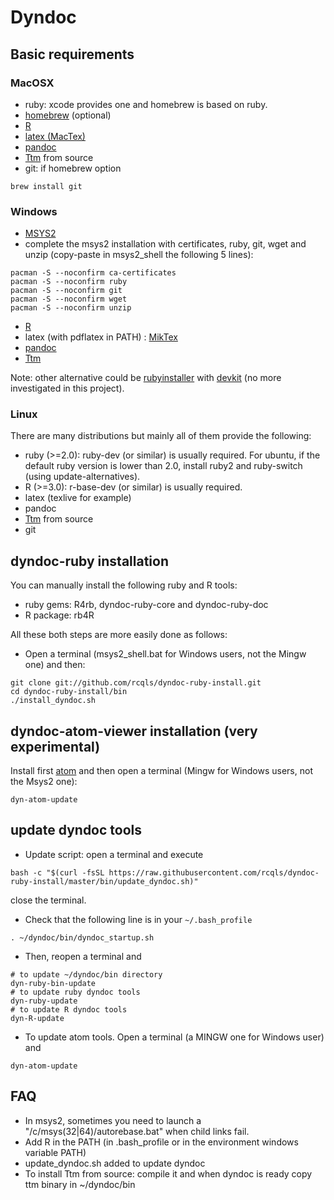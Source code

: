 # Dyndoc

## Basic requirements

### MacOSX
* ruby: xcode provides one and homebrew is based on ruby.
* [homebrew](http://brew.sh) (optional)
* [R](http://cran.r-project.org/bin/macosx/)
* [latex (MacTex)](http://www.tug.org/mactex/)
* [pandoc](https://github.com/jgm/pandoc/releases)
* [Ttm](http://hutchinson.belmont.ma.us/tth/mml) from source
* git:
if homebrew option
```{bash}
brew install git
```

### Windows
* [MSYS2](http://msys2.github.io)
* complete the msys2 installation with certificates, ruby, git, wget and unzip (copy-paste in msys2_shell the following 5 lines): 
```{bash}
pacman -S --noconfirm ca-certificates
pacman -S --noconfirm ruby
pacman -S --noconfirm git
pacman -S --noconfirm wget
pacman -S --noconfirm unzip
```
* [R](http://cran.r-project.org/bin/windows/base/)
* latex (with pdflatex in PATH) : [MikTex](http:/miktex.org)
* [pandoc](https://github.com/jgm/pandoc/releases)
* [Ttm](http://hutchinson.belmont.ma.us/tth/mml)

Note: other alternative could be [rubyinstaller](http://rubyinstaller.org) with [devkit](http://rubyinstaller.org/add-ons/devkit) (no more investigated in this project).

### Linux
There are many distributions but mainly all of them provide the following:

* ruby (>=2.0): ruby-dev (or similar) is usually required.
For ubuntu, if the default ruby version is lower than 2.0, install ruby2 and ruby-switch (using update-alternatives).
* R (>=3.0): r-base-dev (or similar) is usually required.
* latex (texlive for example)
* pandoc
* [Ttm](http://hutchinson.belmont.ma.us/tth/mml) from source
* git

## dyndoc-ruby installation

You can manually install the following ruby and R tools:

* ruby gems: R4rb, dyndoc-ruby-core and dyndoc-ruby-doc
* R package: rb4R

All these both steps are more easily done as follows:

* Open a terminal (msys2_shell.bat for Windows users, not the Mingw one) and then:
```{bash}
git clone git://github.com/rcqls/dyndoc-ruby-install.git
cd dyndoc-ruby-install/bin
./install_dyndoc.sh
```

## dyndoc-atom-viewer installation (very experimental)

Install first [atom](https://atom.io) and then open a terminal (Mingw for Windows users, not the  Msys2 one):
```{bash}
dyn-atom-update
```

## update dyndoc tools

* Update script: open a terminal and execute
```{bash}
bash -c "$(curl -fsSL https://raw.githubusercontent.com/rcqls/dyndoc-ruby-install/master/bin/update_dyndoc.sh)"
```
close the terminal. 
* Check that the following line is in your `~/.bash_profile`
```{bash}
. ~/dyndoc/bin/dyndoc_startup.sh
```
* Then, reopen a terminal and
```{bash}
# to update ~/dyndoc/bin directory
dyn-ruby-bin-update
# to update ruby dyndoc tools
dyn-ruby-update
# to update R dyndoc tools
dyn-R-update
```
* To update atom tools. Open a terminal (a MINGW one for Windows user) and
```{bash}
dyn-atom-update 
```

## FAQ

* In msys2, sometimes you need to launch a "/c/msys(32|64)/autorebase.bat" when child links fail.
* Add R in the PATH (in .bash_profile or in the environment windows variable PATH)
* update_dyndoc.sh added to update dyndoc
* To install Ttm from source: compile it and when dyndoc is ready copy ttm binary in ~/dyndoc/bin
